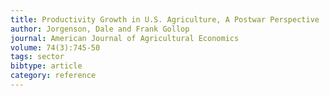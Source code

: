 ```yaml
---
title: Productivity Growth in U.S. Agriculture, A Postwar Perspective
author: Jorgenson, Dale and Frank Gollop
journal: American Journal of Agricultural Economics
volume: 74(3):745-50
tags: sector
bibtype: article
category: reference
---
```

